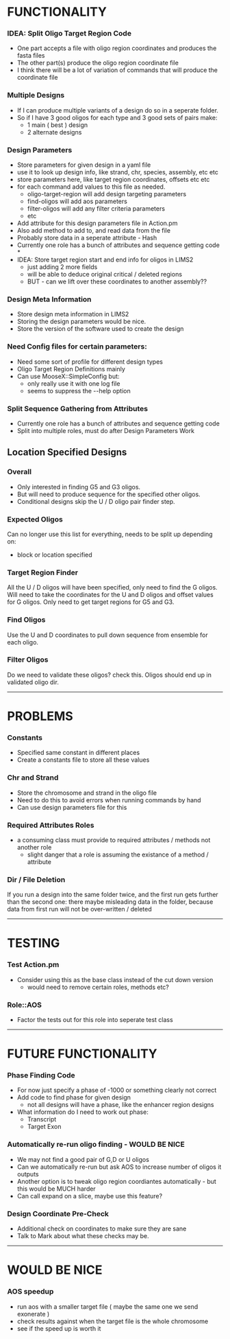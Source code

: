 FUNCTIONALITY
=============

### IDEA: Split Oligo Target Region Code
* One part accepts a file with oligo region coordinates and produces the fasta files
* The other part(s) produce the oligo region coordinate file
* I think there will be a lot of variation of commands that will produce the coordinate file

### Multiple Designs
* If I can produce multiple variants of a design do so in a seperate folder.
* So if I have 3 good oligos for each type and 3 good sets of pairs make:
    * 1 main ( best ) design
    * 2 alternate designs

### Design Parameters
* Store parameters for given design in a yaml file
* use it to look up design info, like strand, chr, species, assembly, etc etc
* store parameters here, like target region coordinates, offsets etc etc
* for each command add values to this file as needed.
    * oligo-target-region will add design targeting parameters
    * find-oligos will add aos parameters
    * filter-oligos will add any filter criteria parameters
    * etc
* Add attribute for this design parameters file in Action.pm
* Also add method to add to, and read data from the file
* Probably store data in a seperate attribute - Hash
* Currently one role has a bunch of attributes and sequence getting code
    * 
* IDEA: Store target region start and end info for oligos in LIMS2
    * just adding 2 more fields
    * will be able to deduce original critical / deleted regions
    * BUT - can we lift over these coordinates to another assembly??

### Design Meta Information
* Store design meta information in LIMS2
* Storing the design parameters would be nice.
* Store the version of the software used to create the design

### Need Config files for certain parameters:
* Need some sort of profile for different design types
* Oligo Target Region Definitions mainly
* Can use MooseX::SimpleConfig but:
    * only really use it with one log file
    * seems to suppress the --help option

### Split Sequence Gathering from Attributes
* Currently one role has a bunch of attributes and sequence getting code
* Split into multiple roles, must do after Design Parameters Work 

Location Specified Designs
--------------------------

### Overall
* Only interested in finding G5 and G3 oligos.
* But will need to produce sequence for the specified other oligos.
* Conditional designs skip the U / D oligo pair finder step.

### Expected Oligos
Can no longer use this list for everything, needs to be split up depending on:
* block or location specified

### Target Region Finder
All the U / D oligos will have been specified, only need to find the G oligos.
Will need to take the coordinates for the U and D oligos and offset values for G oligos.
Only need to get target regions for G5 and G3.

### Find Oligos
Use the U and D coordinates to pull down sequence from ensemble for each oligo.

### Filter Oligos
Do we need to validate these oligos? check this.
Oligos should end up in validated oligo dir.

* * *

PROBLEMS
========

### Constants
* Specified same constant in different places
* Create a constants file to store all these values

### Chr and Strand
* Store the chromosome and strand in the oligo file
* Need to do this to avoid errors when running commands by hand
* Can use design parameters file for this

### Required Attributes Roles
* a consuming class must provide to required attributes / methods not another role
    * slight danger that a role is assuming the existance of a method / attribute

### Dir / File Deletion
If you run a design into the same folder twice, and the first run gets further than the second one:
there maybe misleading data in the folder, because data from first run will not be over-written / deleted

* * *

TESTING
=======

### Test Action.pm
* Consider using this as the base class instead of the cut down version
    * would need to remove certain roles, methods etc?

### Role::AOS
* Factor the tests out for this role into seperate test class

* * *

FUTURE FUNCTIONALITY
====================

### Phase Finding Code
* For now just specify a phase of -1000 or something clearly not correct
* Add code to find phase for given design
    * not all designs will have a phase, like the enhancer region designs
* What information do I need to work out phase:
    * Transcript
    * Target Exon

### Automatically re-run oligo finding - WOULD BE NICE
* We may not find a good pair of G,D or U oligos
* Can we automatically re-run but ask AOS to increase number of oligos it outputs
* Another option is to tweak oligo region coordiantes automatically - but this would be MUCH harder
* Can call expand on a slice, maybe use this feature?

### Design Coordinate Pre-Check
* Additional check on coordinates to make sure they are sane
* Talk to Mark about what these checks may be.

* * *

WOULD BE NICE
=============

### AOS speedup
* run aos with a smaller target file ( maybe the same one we send exonerate )
* check results against when the target file is the whole chromosome
* see if the speed up is worth it
